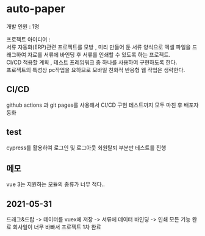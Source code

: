 # auto-paper
개발 인원 : 1명

프로젝트 아이디어 :   
서류 자동화(ERP)관련 프로젝트를 모방 , 미리 만들어 둔 서류 양식으로 엑셀 파일을 드래그하여 자료를 서류에 바인딩 후 서류를 인쇄할 수 있도록 하는 프로젝트.   
CI/CD 적용할 계획 , 테스트 프레임워크 중 하나를 사용하여 구현하도록 한다.  
프로젝트의 특성상 pc작업을 요하므로 모바일 친화적 반응형 웹 작업은 생략한다.

## CI/CD
github actions 과 git pages를 사용해서 CI/CD 구현
테스트까지 모두 마친 후 배포자동화

## test
cypress를 활용하여 로그인 및 로그아웃 회원탈퇴 부분만 테스트를 진행

## 메모   
vue 3는 지원하는 모듈의 종류가 너무 적다..

## 2021-05-31
드래그&드랍 -> 데이터를 vuex에 저장 -> 서류에 데이터 바인딩 -> 인쇄 모든 기능 완료
회사일이 너무 바빠서 프로젝트 1차 완료